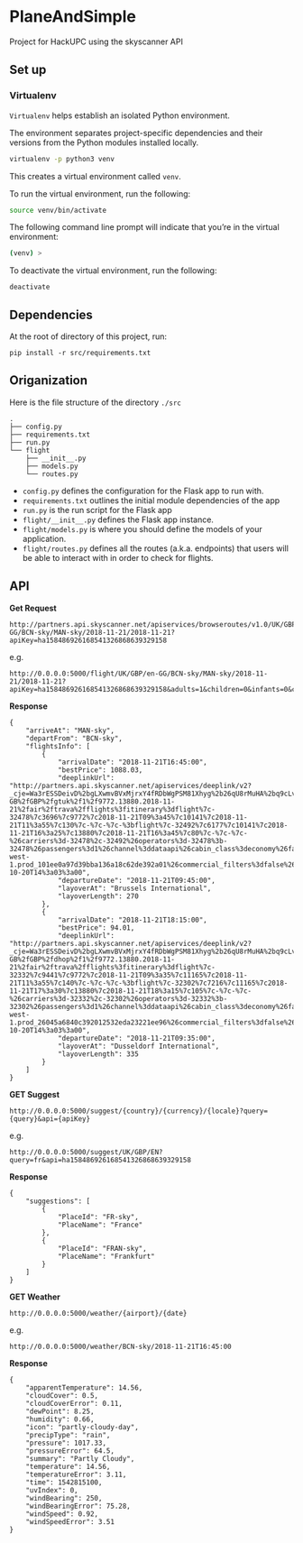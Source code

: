 # PlaneAndSimple

Project for HackUPC using the skyscanner API

## Set up

### Virtualenv

`Virtualenv` helps establish an isolated Python environment. 

The environment separates project-specific dependencies and their versions from the Python modules installed locally.

```bash
virtualenv -p python3 venv
```

This creates a virtual environment called `venv`. 

To run the virtual environment, run the following:

```bash
source venv/bin/activate
```

The following command line prompt will indicate that you’re in the virtual environment:

```bash
(venv) >
```

To deactivate the virtual environment, run the following:

```
deactivate
```

## Dependencies

At the root of directory of this project, run:

```
pip install -r src/requirements.txt
```

## Origanization

Here is the file structure of the directory `./src`

```
.
├── config.py
├── requirements.txt
├── run.py
└── flight
    ├── __init__.py
    ├── models.py
    └── routes.py
```

- `config.py` defines the configuration for the Flask app to run with.
- `requirements.txt` outlines the initial module dependencies of the app
- `run.py` is the run script for the Flask app
- `flight/__init__.py` defines the Flask app instance.
- `flight/models.py` is where you should define the models of your application.
- `flight/routes.py` defines all the routes (a.k.a. endpoints) that users will be able to interact with in order to check for flights.

## API


**Get Request**

```
http://partners.api.skyscanner.net/apiservices/browseroutes/v1.0/UK/GBP/en-GG/BCN-sky/MAN-sky/2018-11-21/2018-11-21?apiKey=ha158486926168541326868639329158
```

e.g.

```
http://0.0.0.0:5000/flight/UK/GBP/en-GG/BCN-sky/MAN-sky/2018-11-21/2018-11-21?apiKey=ha158486926168541326868639329158&adults=1&children=0&infants=0&cabinClass=economy&minLayover=200
```

**Response**

```
{
    "arriveAt": "MAN-sky",
    "departFrom": "BCN-sky",
    "flightsInfo": [
        {
            "arrivalDate": "2018-11-21T16:45:00",
            "bestPrice": 1088.03,
            "deeplinkUrl": "http://partners.api.skyscanner.net/apiservices/deeplink/v2?_cje=Wa3rESSDeivD%2bgLXwmvBVxMjrxY4fRDbWgPSM81Xhyg%2b26qU8rMuHA%2bq9cLv1kvW&url=https%3a%2f%2fwww.skyscanner.net%2ftransport_deeplink%2f4.0%2fUK%2fen-GB%2fGBP%2fgtuk%2f1%2f9772.13880.2018-11-21%2fair%2ftrava%2fflights%3fitinerary%3dflight%7c-32478%7c3696%7c9772%7c2018-11-21T09%3a45%7c10141%7c2018-11-21T11%3a55%7c130%7c-%7c-%7c-%3bflight%7c-32492%7c6177%7c10141%7c2018-11-21T16%3a25%7c13880%7c2018-11-21T16%3a45%7c80%7c-%7c-%7c-%26carriers%3d-32478%2c-32492%26operators%3d-32478%3b-32478%26passengers%3d1%26channel%3ddataapi%26cabin_class%3deconomy%26facilitated%3dfalse%26ticket_price%3d1088.03%26is_npt%3dfalse%26is_multipart%3dfalse%26client_id%3dskyscanner_b2b%26deeplink_ids%3deu-west-1.prod_101ee0a97d39bba136a18c62de392a01%26commercial_filters%3dfalse%26q_datetime_utc%3d2018-10-20T14%3a03%3a00",
            "departureDate": "2018-11-21T09:45:00",
            "layoverAt": "Brussels International",
            "layoverLength": 270
        },
        {
            "arrivalDate": "2018-11-21T18:15:00",
            "bestPrice": 94.01,
            "deeplinkUrl": "http://partners.api.skyscanner.net/apiservices/deeplink/v2?_cje=Wa3rESSDeivD%2bgLXwmvBVxMjrxY4fRDbWgPSM81Xhyg%2b26qU8rMuHA%2bq9cLv1kvW&url=https%3a%2f%2fwww.skyscanner.net%2ftransport_deeplink%2f4.0%2fUK%2fen-GB%2fGBP%2fdhop%2f1%2f9772.13880.2018-11-21%2fair%2ftrava%2fflights%3fitinerary%3dflight%7c-32332%7c9441%7c9772%7c2018-11-21T09%3a35%7c11165%7c2018-11-21T11%3a55%7c140%7c-%7c-%7c-%3bflight%7c-32302%7c7216%7c11165%7c2018-11-21T17%3a30%7c13880%7c2018-11-21T18%3a15%7c105%7c-%7c-%7c-%26carriers%3d-32332%2c-32302%26operators%3d-32332%3b-32302%26passengers%3d1%26channel%3ddataapi%26cabin_class%3deconomy%26facilitated%3dfalse%26ticket_price%3d94.01%26is_npt%3dfalse%26is_multipart%3dfalse%26client_id%3dskyscanner_b2b%26deeplink_ids%3deu-west-1.prod_26045a6840c392012532eda23221ee96%26commercial_filters%3dfalse%26q_datetime_utc%3d2018-10-20T14%3a03%3a00",
            "departureDate": "2018-11-21T09:35:00",
            "layoverAt": "Dusseldorf International",
            "layoverLength": 335
        }
    ]
}
```



**GET Suggest**

```
http://0.0.0.0:5000/suggest/{country}/{currency}/{locale}?query={query}&api={apiKey}
```

e.g. 

```
http://0.0.0.0:5000/suggest/UK/GBP/EN?query=fr&api=ha158486926168541326868639329158
```

**Response**

```
{
    "suggestions": [
        {
            "PlaceId": "FR-sky",
            "PlaceName": "France"
        },
        {
            "PlaceId": "FRAN-sky",
            "PlaceName": "Frankfurt"
        }
    ]
}
```

**GET Weather**

```
http://0.0.0.0:5000/weather/{airport}/{date}
```

e.g.

```
http://0.0.0.0:5000/weather/BCN-sky/2018-11-21T16:45:00
```

**Response**

```
{
    "apparentTemperature": 14.56,
    "cloudCover": 0.5,
    "cloudCoverError": 0.11,
    "dewPoint": 8.25,
    "humidity": 0.66,
    "icon": "partly-cloudy-day",
    "precipType": "rain",
    "pressure": 1017.33,
    "pressureError": 64.5,
    "summary": "Partly Cloudy",
    "temperature": 14.56,
    "temperatureError": 3.11,
    "time": 1542815100,
    "uvIndex": 0,
    "windBearing": 250,
    "windBearingError": 75.28,
    "windSpeed": 0.92,
    "windSpeedError": 3.51
}
```

